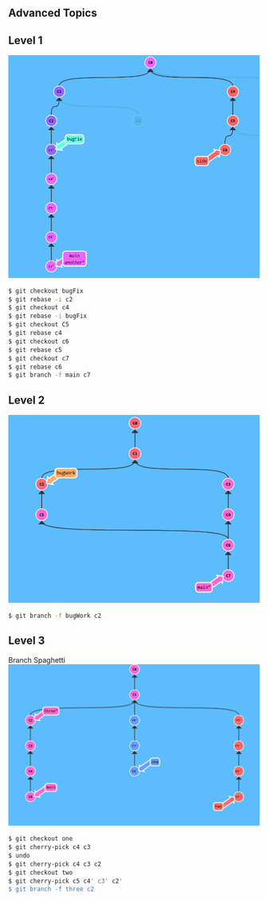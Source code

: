 ## Advanced Topics
## Level 1
![alt text](image.png)

```bash 
$ git checkout bugFix
$ git rebase -i c2
$ git checkout c4
$ git rebase -i bugFix
$ git checkout C5
$ git rebase c4
$ git checkout c6
$ git rebase c5
$ git checkout c7
$ git rebase c6
$ git branch -f main c7
```

## Level 2
![alt text](image-1.png)
```bash
$ git branch -f bugWork c2
```
## Level 3
Branch Spaghetti
![alt text](image-2.png)
```bash
$ git checkout one
$ git cherry-pick c4 c3
$ undo
$ git cherry-pick c4 c3 c2
$ git checkout two
$ git cherry-pick c5 c4' c3' c2' 
$ git branch -f three c2
```
